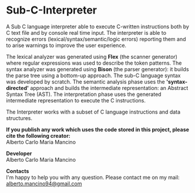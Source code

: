 # Sub-C-Interpreter

A Sub C language interpreter able to execute C-written instructions both by C text file and by console real time input. The interpreter is able to recognize errors (lexical/syntax/semantic/logic errors) reporting them and to arise warnings to improve the user experience.

The lexical analyzer was generated using **Flex** (the scanner generator) where regular expressions was used to describe the token patterns.
The syntax analyzer was generated using **Bison** (the parser generator): it builds the parse tree using a bottom-up approach. The sub-C language syntax was developed by scratch.
The semantic analysis phase uses the **'syntax-directed'** approach and builds the intermediate representation: an Abstract Syntax Tree (AST).
The interpretation phase uses the generated intermediate representation to execute the C instructions.

The Interpreter works with a subset of C language instructions and data structures.


**If you publish any work which uses the code stored in this project, please cite the following creator:** <br/>
Alberto Carlo  Maria Mancino

**Developer** <br/>
Alberto Carlo Maria Mancino <br/>

**Contacts** <br/>
I'm happy to help you with any question. Please contact me on my mail: <br/>
alberto.mancino94@gmail.com <br/>
<br/>
